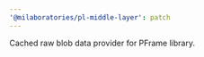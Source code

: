 ```yaml
---
'@milaboratories/pl-middle-layer': patch
---
```


Cached raw blob data provider for PFrame library.
